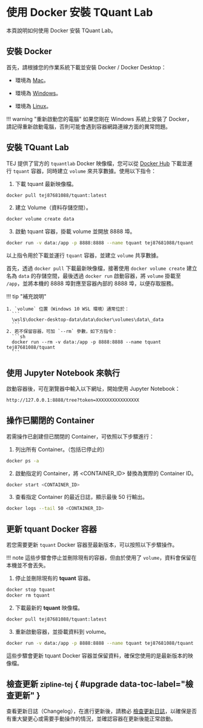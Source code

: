 # 使用 Docker 安裝 TQuant Lab

本頁說明如何使用 Docker 安裝 TQuant Lab。

## 安裝 Docker

首先，請根據您的作業系統下載並安裝 Docker / Docker Desktop：

- 環境為 [Mac][Mac]。
- 環境為 [Windows][windows]。
- 環境為 [Linux][linux]。

  [mac]: https://docs.docker.com/docker-for-mac/install/
  [windows]: https://docs.docker.com/docker-for-windows/install/
  [linux]: https://docs.docker.com/engine/install/ubuntu//

!!! warning "重新啟動您的電腦"
    如果您剛在 Windows 系統上安裝了 Docker，請記得重新啟動電腦，否則可能會遇到容器網路連線方面的異常問題。


## 安裝 TQuant Lab

TEJ 提供了官方的 `tquantlab` Docker 映像檔，您可以從 [Docker Hub] 下載並運行 `tquant` 容器，同時建立 `volume` 來共享數據。使用以下指令：

  [Docker Hub]: https://hub.docker.com/r/tej87681088/tquant/tags


1. 下載 tquant 最新映像檔。
```sh
docker pull tej87681088/tquant:latest
```
2. 建立 Volume（資料存儲空間）。
```sh
docker volume create data
```
3. 啟動 tquant 容器，掛載 volume 並開放 8888 埠。
```sh
docker run -v data:/app -p 8888:8888 --name tquant tej87681088/tquant
```

以上指令用於下載並運行 `tquant` 容器，並建立 `volume` 共享數據。

首先，透過 `docker pull`
下載最新映像檔，接著使用 `docker volume create` 建立名為 `data` 的存儲空間，最後透過 `docker run` 啟動容器，將 `volume`
掛載至 `/app`，並將本機的 8888 埠對應至容器內部的 8888 埠，以便存取服務。

!!! tip "補充說明"

    1. `volume` 位置（Windows 10 WSL 環境）通常位於：
      ```
      \wsl$\docker-desktop-data\data\docker\volumes\data\_data
      ```
    2. 若不保留容器，可加 `--rm` 參數，如下方指令：
      ```sh
      docker run --rm -v data:/app -p 8888:8888 --name tquant tej87681088/tquant
      ```

## 使用 Jupyter Notebook 來執行

啟動容器後，可在瀏覽器中輸入以下網址，開始使用 Jupyter Notebook：

```sh
http://127.0.0.1:8888/tree?token=XXXXXXXXXXXXXXXX
```

## 操作已關閉的 Container

若需操作已創建但已關閉的 Container，可依照以下步驟進行：

1. 列出所有 Container。（包括已停止的）
```sh
docker ps -a  
```
2. 啟動指定的 Container，將 <CONTAINER_ID> 替換為實際的 Container ID。
```sh
docker start <CONTAINER_ID> 
```
3. 查看指定 Container 的最近日誌，顯示最後 50 行輸出。
```sh
docker logs --tail 50 <CONTAINER_ID>
```


## 更新 tquant Docker 容器

若您需要更新 `tquant` Docker 容器至最新版本，可以按照以下步驟操作。

!!! note 
    這些步驟會停止並刪除現有的容器，但由於使用了 `volume`，資料會保留在本機並不會丟失。


1. 停止並刪除現有的 **tquant** 容器。
```sh
docker stop tquant  
docker rm tquant
```
2. 下載最新的 **tquant** 映像檔。
```sh
docker pull tej87681088/tquant:latest  
```
3. 重新啟動容器，並掛載資料到 volume。
```sh
docker run -v data:/app -p 8888:8888 --name tquant tej87681088/tquant
```

這些步驟會更新 tquant Docker 容器並保留資料，確保您使用的是最新版本的映像檔。

## 檢查更新 <small>zipline-tej</small> { #upgrade data-toc-label="檢查更新" }

查看更新日誌（Changelog），在進行更新後，請務必 [檢查更新日誌]，以確保是否有重大變更心或需要手動操作的情況，並確認容器在更新後能正常啟動。

  [檢查更新日誌]: https://github.com/tejtw/zipline-tej/releases/tag/2.1.0
